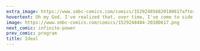 ```yaml
---
extra_image: https://www.smbc-comics.com/comics/152924856820180617after.png
hovertext: Oh my God. I've realized that, over time, I've come to side more and more with the professors than the students. It's time to star in one of those movies where someone goes back to high school and rediscovers hope.
image: https://www.smbc-comics.com/comics/1529248484-20180617.png
next_comic: infinite-power
prev_comic: program
title: Ideal
---
```


